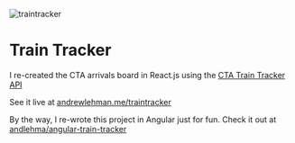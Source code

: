 ![traintracker](https://user-images.githubusercontent.com/26948028/84946394-41070a80-b0ae-11ea-9ce1-aeee47edb0b1.png)
# Train Tracker

I re-created the CTA arrivals board in React.js using the [CTA Train Tracker API](https://www.transitchicago.com/developers/ttdocs/)

See it live at [andrewlehman.me/traintracker](http://andrewlehman.me/traintracker)

By the way, I re-wrote this project in Angular just for fun. Check it out at [andlehma/angular-train-tracker](https://github.com/andlehma/angular-train-tracker)
